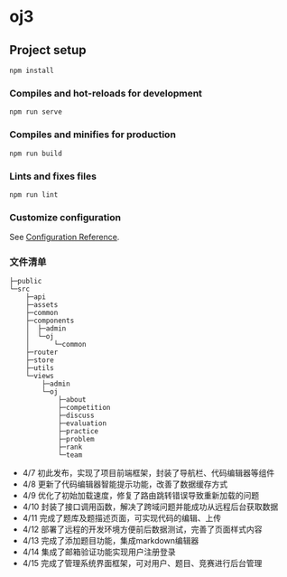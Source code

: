 # oj3

## Project setup
```
npm install
```

### Compiles and hot-reloads for development
```
npm run serve
```

### Compiles and minifies for production
```
npm run build
```

### Lints and fixes files
```
npm run lint
```

### Customize configuration
See [Configuration Reference](https://cli.vuejs.org/config/).
### 文件清单

```
├─public
└─src
    ├─api
    ├─assets
    ├─common
    ├─components
    │  ├─admin
    │  └─oj
    │      └─common
    ├─router
    ├─store
    ├─utils
    └─views
        ├─admin
        └─oj
            ├─about
            ├─competition
            ├─discuss
            ├─evaluation
            ├─practice
            ├─problem
            ├─rank
            └─team
```



- 4/7 初此发布，实现了项目前端框架，封装了导航栏、代码编辑器等组件
- 4/8 更新了代码编辑器智能提示功能，改善了数据缓存方式
- 4/9 优化了初始加载速度，修复了路由跳转错误导致重新加载的问题
- 4/10 封装了接口调用函数，解决了跨域问题并能成功从远程后台获取数据
- 4/11 完成了题库及题描述页面，可实现代码的编辑、上传
- 4/12 部署了远程的开发环境方便前后数据测试，完善了页面样式内容
- 4/13 完成了添加题目功能，集成markdown编辑器
- 4/14 集成了邮箱验证功能实现用户注册登录
- 4/15 完成了管理系统界面框架，可对用户、题目、竞赛进行后台管理
